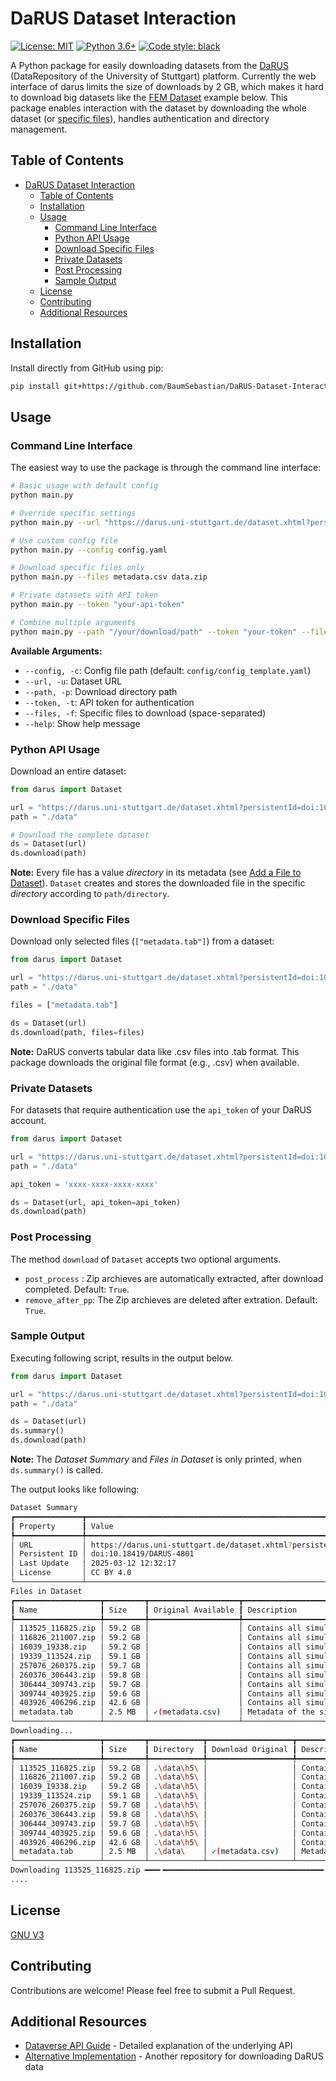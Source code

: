 # DaRUS Dataset Interaction

[![License: MIT](https://img.shields.io/badge/License-MIT-yellow.svg)](https://opensource.org/licenses/MIT)
[![Python 3.6+](https://img.shields.io/badge/python-3.6+-blue.svg)](https://www.python.org/downloads/)
[![Code style: black](https://img.shields.io/badge/code%20style-black-000000.svg)](https://github.com/psf/black)

A Python package for easily downloading datasets from the [DaRUS](https://darus.uni-stuttgart.de/) (DataRepository of the University of Stuttgart) platform. 
Currently the web interface of darus limits the size of downloads by 2 GB, which makes it hard to download big datasets like the [FEM Dataset](https://darus.uni-stuttgart.de/dataset.xhtml?persistentId=doi:10.18419/DARUS-4801) example below. This package enables interaction with the dataset by downloading the whole dataset (or [specific files](#download-specific-files)), handles authentication and directory management.

## Table of Contents
- [DaRUS Dataset Interaction](#darus-dataset-interaction)
  - [Table of Contents](#table-of-contents)
  - [Installation](#installation)
  - [Usage](#usage)
    - [Command Line Interface](#command-line-interface)
    - [Python API Usage](#python-api-usage)
    - [Download Specific Files](#download-specific-files)
    - [Private Datasets](#private-datasets)
    - [Post Processing](#post-processing)
    - [Sample Output](#sample-output)
  - [License](#license)
  - [Contributing](#contributing)
  - [Additional Resources](#additional-resources)

## Installation

Install directly from GitHub using pip:

```bash
pip install git+https://github.com/BaumSebastian/DaRUS-Dataset-Interaction.git
```

## Usage

### Command Line Interface

The easiest way to use the package is through the command line interface:

```bash
# Basic usage with default config
python main.py

# Override specific settings
python main.py --url "https://darus.uni-stuttgart.de/dataset.xhtml?persistentId=doi:10.18419/DARUS-4801" --path "./downloads"

# Use custom config file
python main.py --config config.yaml

# Download specific files only
python main.py --files metadata.csv data.zip

# Private datasets with API token
python main.py --token "your-api-token"

# Combine multiple arguments
python main.py --path "/your/download/path" --token "your-token" --files metadata.csv
```

**Available Arguments:**
- `--config, -c`: Config file path (default: `config/config_template.yaml`)
- `--url, -u`: Dataset URL
- `--path, -p`: Download directory path
- `--token, -t`: API token for authentication
- `--files, -f`: Specific files to download (space-separated)
- `--help`: Show help message

### Python API Usage


Download an entire dataset:

```python
from darus import Dataset 

url = "https://darus.uni-stuttgart.de/dataset.xhtml?persistentId=doi:10.18419/DARUS-4801"
path = "./data"

# Download the complete dataset
ds = Dataset(url)
ds.download(path)
```

**Note:** Every file has a value _directory_ in its metadata (see [Add a File to Dataset](https://guides.dataverse.org/en/6.5/api/native-api.html#id90)). `Dataset` creates and stores the downloaded file in the specific _directory_ according to `path/directory`.



### Download Specific Files

Download only selected files (`["metadata.tab"]`) from a dataset:

```python
from darus import Dataset 

url = "https://darus.uni-stuttgart.de/dataset.xhtml?persistentId=doi:10.18419/DARUS-4801"
path = "./data"

files = ["metadata.tab"] 

ds = Dataset(url)
ds.download(path, files=files)
```

**Note:** DaRUS converts tabular data like .csv files into .tab format. This package downloads the original file format (e.g., .csv) when available.

### Private Datasets

For datasets that require authentication use the `api_token` of your DaRUS account.

```python
from darus import Dataset 

url = "https://darus.uni-stuttgart.de/dataset.xhtml?persistentId=doi:10.18419/DARUS-4801"
path = "./data"

api_token = 'xxxx-xxxx-xxxx-xxxx'

ds = Dataset(url, api_token=api_token)
ds.download(path)
```
### Post Processing 

The method `download` of `Dataset` accepts two optional arguments.
- `post_process` : Zip archieves are automatically extracted, after download completed. Default: `True`.
- `remove_after_pp`: The Zip archieves are deleted after extration. Default: `True`.

### Sample Output

Executing following script, results in the output below. 

```python
from darus import Dataset 

url = "https://darus.uni-stuttgart.de/dataset.xhtml?persistentId=doi:10.18419/DARUS-4801"
path = "./data"

ds = Dataset(url)
ds.summary()
ds.download(path)
```
**Note:** The _Dataset Summary_ and _Files in Dataset_ is only printed, when `ds.summary()` is called.

The output looks like following:
``` bash
Dataset Summary
┏━━━━━━━━━━━━━━━┳━━━━━━━━━━━━━━━━━━━━━━━━━━━━━━━━━━━━━━━━━━━━━━━━━━━━━━━━━━━━━━━━━━━━━━━━━━━━━━━━━━━┓
┃ Property      ┃ Value                                                                             ┃
┡━━━━━━━━━━━━━━━╇━━━━━━━━━━━━━━━━━━━━━━━━━━━━━━━━━━━━━━━━━━━━━━━━━━━━━━━━━━━━━━━━━━━━━━━━━━━━━━━━━━━┩
│ URL           │ https://darus.uni-stuttgart.de/dataset.xhtml?persistentId=doi:10.18419/DARUS-4801 │
│ Persistent ID │ doi:10.18419/DARUS-4801                                                           │
│ Last Update   │ 2025-03-12 12:32:17                                                               │
│ License       │ CC BY 4.0                                                                         │
└───────────────┴───────────────────────────────────────────────────────────────────────────────────┘
Files in Dataset
┏━━━━━━━━━━━━━━━━━━━┳━━━━━━━━━┳━━━━━━━━━━━━━━━━━━━━┳━━━━━━━━━━━━━━━━━━━━━━━━━━━━━━━━━━━━━━━━━━━━━━━━━━━━━━━━━━━━━┓
┃ Name              ┃ Size    ┃ Original Available ┃ Description                                                 ┃
┡━━━━━━━━━━━━━━━━━━━╇━━━━━━━━━╇━━━━━━━━━━━━━━━━━━━━╇━━━━━━━━━━━━━━━━━━━━━━━━━━━━━━━━━━━━━━━━━━━━━━━━━━━━━━━━━━━━━┩
│ 113525_116825.zip │ 59.2 GB │                    │ Contains all simulations with ID between 113525 and 116825. │
│ 116826_211007.zip │ 59.2 GB │                    │ Contains all simulations with ID between 116826 and 211007. │
│ 16039_19338.zip   │ 59.2 GB │                    │ Contains all simulations with ID between 16039 and 19338.   │
│ 19339_113524.zip  │ 59.1 GB │                    │ Contains all simulations with ID between 19339 and 113524.  │
│ 257076_260375.zip │ 59.7 GB │                    │ Contains all simulations with ID between 257076 and 260375. │
│ 260376_306443.zip │ 59.8 GB │                    │ Contains all simulations with ID between 260376 and 306443. │
│ 306444_309743.zip │ 59.7 GB │                    │ Contains all simulations with ID between 306444 and 309743. │
│ 309744_403925.zip │ 59.6 GB │                    │ Contains all simulations with ID between 309744 and 403925. │
│ 403926_406296.zip │ 42.6 GB │                    │ Contains all simulations with ID between 403926 and 406296. │
│ metadata.tab      │ 2.5 MB  │ ✓(metadata.csv)    │ Metadata of the simulations.                                │
└───────────────────┴─────────┴────────────────────┴─────────────────────────────────────────────────────────────┘
Downloading...
┏━━━━━━━━━━━━━━━━━━━┳━━━━━━━━━┳━━━━━━━━━━━━┳━━━━━━━━━━━━━━━━━━━┳━━━━━━━━━━━━━━━━━━━━━━━━━━━━━━━━━━━━━━━━━━━━━━━━━━━━━━━━━━━━━┓
┃ Name              ┃ Size    ┃ Directory  ┃ Download Original ┃ Description                                                 ┃
┡━━━━━━━━━━━━━━━━━━━╇━━━━━━━━━╇━━━━━━━━━━━━╇━━━━━━━━━━━━━━━━━━━╇━━━━━━━━━━━━━━━━━━━━━━━━━━━━━━━━━━━━━━━━━━━━━━━━━━━━━━━━━━━━━┩
│ 113525_116825.zip │ 59.2 GB │ .\data\h5\ │                   │ Contains all simulations with ID between 113525 and 116825. │
│ 116826_211007.zip │ 59.2 GB │ .\data\h5\ │                   │ Contains all simulations with ID between 116826 and 211007. │
│ 16039_19338.zip   │ 59.2 GB │ .\data\h5\ │                   │ Contains all simulations with ID between 16039 and 19338.   │
│ 19339_113524.zip  │ 59.1 GB │ .\data\h5\ │                   │ Contains all simulations with ID between 19339 and 113524.  │
│ 257076_260375.zip │ 59.7 GB │ .\data\h5\ │                   │ Contains all simulations with ID between 257076 and 260375. │
│ 260376_306443.zip │ 59.8 GB │ .\data\h5\ │                   │ Contains all simulations with ID between 260376 and 306443. │
│ 306444_309743.zip │ 59.7 GB │ .\data\h5\ │                   │ Contains all simulations with ID between 306444 and 309743. │
│ 309744_403925.zip │ 59.6 GB │ .\data\h5\ │                   │ Contains all simulations with ID between 309744 and 403925. │
│ 403926_406296.zip │ 42.6 GB │ .\data\h5\ │                   │ Contains all simulations with ID between 403926 and 406296. │
│ metadata.tab      │ 2.5 MB  │ .\data\    │ ✓(metadata.csv)   │ Metadata of the simulations.                                │
└───────────────────┴─────────┴────────────┴───────────────────┴─────────────────────────────────────────────────────────────┘
Downloading 113525_116825.zip ━━━╸━━━━━━━━━━━━━━━━━━━━━━━━━━━━━━━━━━━━ 8.9% • 5.2/59.2 GB • 0:08:07 • 1:22:43 • 10.9 MB/s
....
```
## License

[GNU V3](LICENSE)

## Contributing

Contributions are welcome! Please feel free to submit a Pull Request.

## Additional Resources

- [Dataverse API Guide](https://guides.dataverse.org/en/latest/api/index.html) - Detailed explanation of the underlying API
- [Alternative Implementation](https://github.com/iswunistuttgart/darus_data_download) - Another repository for downloading DaRUS data
